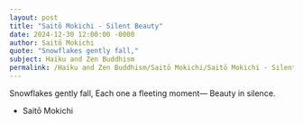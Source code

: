 ```yaml
---
layout: post
title: "Saitō Mokichi - Silent Beauty"
date: 2024-12-30 12:00:00 -0000
author: Saitō Mokichi
quote: "Snowflakes gently fall,"
subject: Haiku and Zen Buddhism
permalink: /Haiku and Zen Buddhism/Saitō Mokichi/Saitō Mokichi - Silent Beauty
---
```


Snowflakes gently fall,
Each one a fleeting moment—
Beauty in silence.

- Saitō Mokichi
